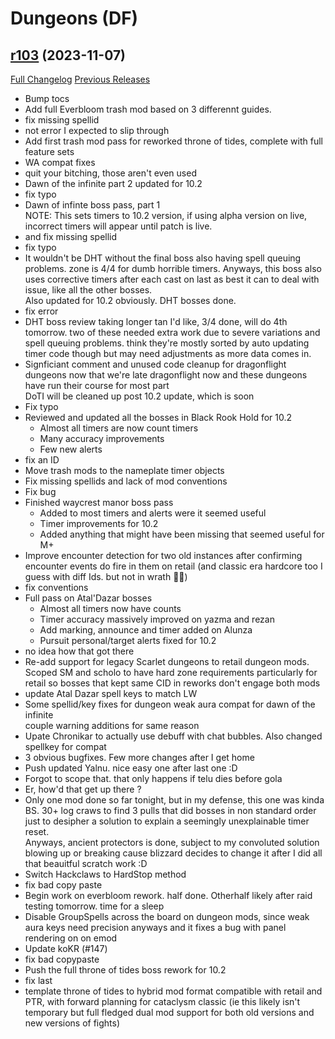 # <DBM Mod> Dungeons (DF)

## [r103](https://github.com/DeadlyBossMods/DBM-Dungeons/tree/r103) (2023-11-07)
[Full Changelog](https://github.com/DeadlyBossMods/DBM-Dungeons/compare/r102...r103) [Previous Releases](https://github.com/DeadlyBossMods/DBM-Dungeons/releases)

- Bump tocs  
- Add full Everbloom trash mod based on 3 differennt guides.  
- fix missing spellid  
- not error I expected to slip through  
- Add first trash mod pass for reworked throne of tides, complete with full feature sets  
- WA compat fixes  
- quit your bitching, those aren't even used  
- Dawn of the infinite part 2 updated for 10.2  
- fix typo  
- Dawn of infinte boss pass, part 1  
    NOTE: This sets timers to 10.2 version, if using alpha version on live, incorrect timers will appear until patch is live.  
- and fix missing spellid  
- fix typo  
- It wouldn't be DHT without the final boss also having spell queuing problems. zone is 4/4 for dumb horrible timers. Anyways, this boss also uses corrective timers after each cast on last as best it can to deal with issue, like all the other bosses.  
    Also updated for 10.2 obviously. DHT bosses done.  
- fix error  
- DHT boss review taking longer tan I'd like, 3/4 done, will do 4th tomorrow. two of these needed extra work due to severe variations and spell queuing problems. think they're mostly sorted by auto updating timer code though but may need adjustments as more data comes in.  
- Signficiant comment and unused code cleanup for dragonflight dungeons now that we're late dragonflight now and these dungeons have run their course for most part  
    DoTI will be cleaned up post 10.2 update, which is soon  
- Fix typo  
- Reviewed and updated all the bosses in Black Rook Hold for 10.2  
     - Almost all timers are now count timers  
     - Many accuracy improvements  
     - Few new alerts  
- fix an ID  
- Move trash mods to the nameplate timer objects  
- Fix missing spellids and lack of mod conventions  
- Fix bug  
- Finished waycrest manor boss pass  
     - Added to most timers and alerts were it seemed useful  
     - Timer improvements for 10.2  
     - Added anything that might have been missing that seemed useful for M+  
- Improve encounter detection for two old instances after confirming encounter events do fire in them on retail (and classic era hardcore too I guess with diff Ids. but not in wrath 🤷‍♂️)  
- fix conventions  
- Full pass on Atal'Dazar bosses  
     - Almost all timers now have counts  
     - Timer accuracy massively improved on yazma and rezan  
     - Add marking, announce and timer added on Alunza  
     - Pursuit personal/target alerts fixed for 10.2  
- no idea how that got there  
- Re-add support for legacy Scarlet dungeons to retail dungeon mods.  
    Scoped SM and scholo to have hard zone requirements particularly for retail so bosses that kept same CID in reworks don't engage both mods  
- update Atal Dazar spell keys to match LW  
- Some spellid/key fixes for dungeon weak aura compat for dawn of the infinite  
    couple warning additions for same reason  
- Upate Chronikar to actually use debuff with chat bubbles. Also changed spellkey for compat  
- 3 obvious bugfixes. Few more changes after I get home  
- Push updated Yalnu. nice easy one after last one :D  
- Forgot to scope that. that only happens if telu dies before gola  
- Er, how'd that get up there ?  
- Only one mod done so far tonight, but in my defense, this one was kinda BS. 30+ log craws to find 3 pulls that did bosses in non standard order just to desipher a solution to explain a seemingly unexplainable timer reset.  
    Anyways, ancient protectors is done, subject to my convoluted solution blowing up or breaking cause blizzard decides to change it after I did all that beauitful scratch work :D  
- Switch Hackclaws to HardStop method  
- fix bad copy paste  
- Begin work on everbloom rework. half done. Otherhalf likely after raid testing tomorrow. time for a sleep  
- Disable GroupSpells across the board on dungeon mods, since weak aura keys need precision anyways and it fixes a bug with panel rendering on on emod  
- Update koKR (#147)  
- fix bad copypaste  
- Push the full throne of tides boss rework for 10.2  
- fix last  
- template throne of tides to hybrid mod format compatible with retail and PTR, with forward planning for cataclysm classic (ie this likely isn't temporary but full fledged dual mod support for both old versions and new versions of fights)  
